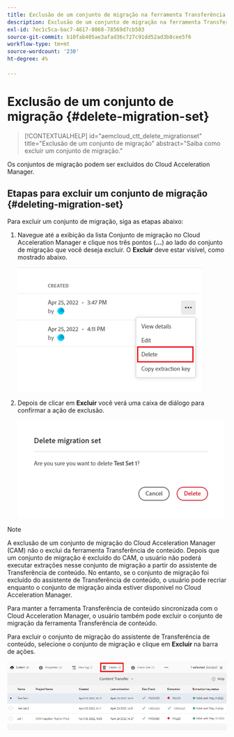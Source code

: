 ```yaml
---
title: Exclusão de um conjunto de migração na ferramenta Transferência de conteúdo
description: Exclusão de um conjunto de migração na ferramenta Transferência de conteúdo
exl-id: 7ec1c5ca-bac7-4617-8068-78569d7cb503
source-git-commit: b10fab405ae3afad36c727c91dd52ad3b8cee5f6
workflow-type: tm+mt
source-wordcount: '230'
ht-degree: 4%

---
```


# Exclusão de um conjunto de migração {#delete-migration-set}

>[!CONTEXTUALHELP]
>id="aemcloud_ctt_delete_migrationset"
>title="Exclusão de um conjunto de migração"
>abstract="Saiba como excluir um conjunto de migração."

Os conjuntos de migração podem ser excluídos do Cloud Acceleration Manager.

## Etapas para excluir um conjunto de migração {#deleting-migration-set}

Para excluir um conjunto de migração, siga as etapas abaixo:

1. Navegue até a exibição da lista Conjunto de migração no Cloud Acceleration Manager e clique nos três pontos (**...**) ao lado do conjunto de migração que você deseja excluir. O **Excluir** deve estar visível, como mostrado abaixo.

   ![imagem](/help/journey-migration/content-transfer-tool/assets-ctt/migration-delete1.png)

1. Depois de clicar em **Excluir** você verá uma caixa de diálogo para confirmar a ação de exclusão.

   ![imagem](/help/journey-migration/content-transfer-tool/assets-ctt/migration-delete2.png)

>[!NOTE]
>
>A exclusão de um conjunto de migração do Cloud Acceleration Manager (CAM) não o exclui da ferramenta Transferência de conteúdo. Depois que um conjunto de migração é excluído do CAM, o usuário não poderá executar extrações nesse conjunto de migração a partir do assistente de Transferência de conteúdo. No entanto, se o conjunto de migração foi excluído do assistente de Transferência de conteúdo, o usuário pode recriar enquanto o conjunto de migração ainda estiver disponível no Cloud Acceleration Manager.
>
>Para manter a ferramenta Transferência de conteúdo sincronizada com o Cloud Acceleration Manager, o usuário também pode excluir o conjunto de migração da ferramenta Transferência de conteúdo.

Para excluir o conjunto de migração do assistente de Transferência de conteúdo, selecione o conjunto de migração e clique em **Excluir** na barra de ações.

![imagem](/help/journey-migration/content-transfer-tool/assets-ctt/cttcam27.png)

